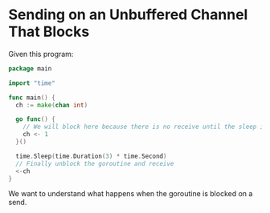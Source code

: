 # Sending on an Unbuffered Channel That Blocks

Given this program:

```go
package main

import "time"

func main() {
  ch := make(chan int)

  go func() {
    // We will block here because there is no receive until the sleep is over
    ch <- 1
  }()

  time.Sleep(time.Duration(3) * time.Second)
  // Finally unblock the goroutine and receive
  <-ch
}
```

We want to understand what happens when the goroutine is blocked on a send.
